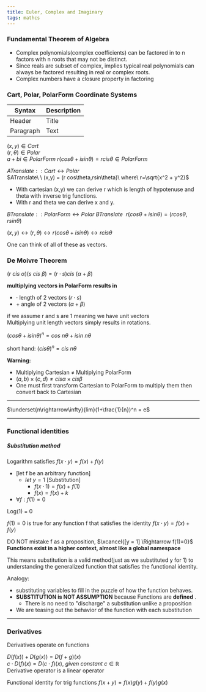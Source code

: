 ```yaml
---
title: Euler, Complex and Imaginary
tags: mathcs
---
```



### Fundamental Theorem of Algebra 

* Complex polynomials(complex coefficients) can be factored in to n factors with n roots that may not be distinct.
* Since reals are subset of complex, implies typical real polynomials can always be factored resulting in real or complex roots.
* Complex numbers have a closure property in factoring
  
### Cart, Polar, PolarForm Coordinate Systems

| Syntax      | Description |
| ----------- | ----------- |
| Header      | Title       |
| Paragraph   | Text        |

$(x,y) \in Cart$  
$(r,\theta) \in Polar$  
$a+bi \in PolarForm$
$r(cos\theta + i sin\theta) = rcis\theta \in PolarForm$

$ATranslate :: Cart \leftrightarrow Polar$  
$ATranslate\ \ (x,y) = (r cos\theta,rsin\theta)\ where\ r=\sqrt{x^2 + y^2}$

* With cartesian (x,y) we can derive r which is length of hypotenuse and theta with inverse trig functions.
* With r and theta we can derive x and y.



$BTranslate :: PolarForm \leftrightarrow Polar$
$BTranslate\ \ r(cos\theta + i sin\theta) = (r cos\theta,rsin\theta)$



$(x,y) \leftrightarrow (r,\theta) \leftrightarrow r(cos\theta + i sin\theta) \leftrightarrow rcis\theta$

One can think of all of these as vectors.

### De Moivre Theorem  

$(r\ cis\ \alpha)(s\ cis\ \beta) = (r\cdot s)cis\ (\alpha + \beta)$

**multiplying vectors in PolarForm results in**  

 * $\cdot$ length of 2 vectors $(r\cdot s)$
 * $+$ angle of 2 vectors $(\alpha + \beta)$



if we assume r and s are 1 meaning we have unit vectors  
Multiplying unit length vectors simply results in rotations.

$(cos\theta + isin\theta)^{n}=cos\ n\theta + isin\ n\theta$  

short hand: $(cis \theta)^{n} = cis\ n\theta$



**Warning:**   

* Multiplying Cartesian $\neq$ Multiplying PolarForm  
* $(a,b)\times(c,d) \neq cis\alpha \times cis\beta$  
* One must first transform Cartesian to PolarForm to multiply them then convert back to Cartesian

---

$\underset{n\rightarrow\infty}{lim}(1+\frac{1}{n})^n = e$ 


---

### Functional identities



##### Substitution method

Logarithm satisfies
$f(x \cdot y) = f(x) + f(y)$

* $\text{[let f be an arbitrary function]}$
  * $let\ y = 1$ [Substitution]
    * $f(x \cdot 1) = f(x) + f(1)$
    * $f(x) = f(x) + k$
* $\forall f:f(1) = 0$

Log(1) = 0

$f(1) = 0$ is true for any function f that satisfies the identity $f(x \cdot y) = f(x) + f(y)$

DO NOT mistake f as a proposition, $\xcancel{[y = 1] \Rightarrow f(1)=0}$  
**Functions exist in a higher context, almost like a global namespace**

This means substitution is a valid method(just as we substituted y for 1) to understanding the generalized function that satisfies the functional identity.

Analogy: 

* substituting variables to fill in the puzzle of how the function behaves.   
* **SUBSTITUTION is NOT ASSUMPTION** because Functions are **defined** .
  * There is no need to "discharge" a substitution unlike a proposition   
* We are teasing out the behavior of the function with each substitution


---


### Derivatives

Derivatives operate on functions

$D(f(x)) + D(g(x)) = D(f+g)(x)$  
$c \cdot D(f)(x) = D(c \cdot f)(x) ,\ given\ constant\  c\in \mathbb{R}$  
Derivative operator is a linear operator


Functional identity for trig functions
$f(x+y) = f(x)g(y) + f(y)g(x)$
